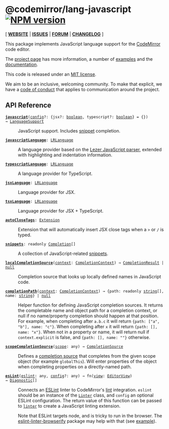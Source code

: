 <!-- NOTE: README.md is generated from src/README.md -->

# @codemirror/lang-javascript [![NPM version](https://img.shields.io/npm/v/@codemirror/lang-javascript.svg)](https://www.npmjs.org/package/@codemirror/lang-javascript)

[ [**WEBSITE**](https://codemirror.net/) | [**ISSUES**](https://github.com/codemirror/dev/issues) | [**FORUM**](https://discuss.codemirror.net/c/next/) | [**CHANGELOG**](https://github.com/codemirror/lang-javascript/blob/main/CHANGELOG.md) ]

This package implements JavaScript language support for the
[CodeMirror](https://codemirror.net/) code editor.

The [project page](https://codemirror.net/) has more information, a
number of [examples](https://codemirror.net/examples/) and the
[documentation](https://codemirror.net/docs/).

This code is released under an
[MIT license](https://github.com/codemirror/lang-javascript/tree/main/LICENSE).

We aim to be an inclusive, welcoming community. To make that explicit,
we have a [code of
conduct](http://contributor-covenant.org/version/1/1/0/) that applies
to communication around the project.

## API Reference

<dl>
<dt id="user-content-javascript">
  <code><strong><a href="#user-content-javascript">javascript</a></strong>(<a id="user-content-javascript^config" href="#user-content-javascript^config">config</a>&#8288;?: {jsx&#8288;?: <a href="https://developer.mozilla.org/en-US/docs/Web/JavaScript/Reference/Global_Objects/Boolean">boolean</a>, typescript&#8288;?: <a href="https://developer.mozilla.org/en-US/docs/Web/JavaScript/Reference/Global_Objects/Boolean">boolean</a>} = {}) → <a href="https://codemirror.net/docs/ref#language.LanguageSupport">LanguageSupport</a></code></dt>

<dd><p>JavaScript support. Includes <a href="#user-content-snippets">snippet</a>
completion.</p>
</dd>
<dt id="user-content-javascriptlanguage">
  <code><strong><a href="#user-content-javascriptlanguage">javascriptLanguage</a></strong>: <a href="https://codemirror.net/docs/ref#language.LRLanguage">LRLanguage</a></code></dt>

<dd><p>A language provider based on the <a href="https://github.com/lezer-parser/javascript">Lezer JavaScript
parser</a>, extended with
highlighting and indentation information.</p>
</dd>
<dt id="user-content-typescriptlanguage">
  <code><strong><a href="#user-content-typescriptlanguage">typescriptLanguage</a></strong>: <a href="https://codemirror.net/docs/ref#language.LRLanguage">LRLanguage</a></code></dt>

<dd><p>A language provider for TypeScript.</p>
</dd>
<dt id="user-content-jsxlanguage">
  <code><strong><a href="#user-content-jsxlanguage">jsxLanguage</a></strong>: <a href="https://codemirror.net/docs/ref#language.LRLanguage">LRLanguage</a></code></dt>

<dd><p>Language provider for JSX.</p>
</dd>
<dt id="user-content-tsxlanguage">
  <code><strong><a href="#user-content-tsxlanguage">tsxLanguage</a></strong>: <a href="https://codemirror.net/docs/ref#language.LRLanguage">LRLanguage</a></code></dt>

<dd><p>Language provider for JSX + TypeScript.</p>
</dd>
<dt id="user-content-autoclosetags">
  <code><strong><a href="#user-content-autoclosetags">autoCloseTags</a></strong>: <a href="https://codemirror.net/docs/ref#state.Extension">Extension</a></code></dt>

<dd><p>Extension that will automatically insert JSX close tags when a <code>&gt;</code> or
<code>/</code> is typed.</p>
</dd>
<dt id="user-content-snippets">
  <code><strong><a href="#user-content-snippets">snippets</a></strong>: readonly <a href="https://codemirror.net/docs/ref#autocomplete.Completion">Completion</a>[]</code></dt>

<dd><p>A collection of JavaScript-related
<a href="https://codemirror.net/docs/ref/#autocomplete.snippet">snippets</a>.</p>
</dd>
<dt id="user-content-localcompletionsource">
  <code><strong><a href="#user-content-localcompletionsource">localCompletionSource</a></strong>(<a id="user-content-localcompletionsource^context" href="#user-content-localcompletionsource^context">context</a>: <a href="https://codemirror.net/docs/ref#autocomplete.CompletionContext">CompletionContext</a>) → <a href="https://codemirror.net/docs/ref#autocomplete.CompletionResult">CompletionResult</a> | <a href="https://developer.mozilla.org/en-US/docs/Web/JavaScript/Reference/Global_Objects/null">null</a></code></dt>

<dd><p>Completion source that looks up locally defined names in
JavaScript code.</p>
</dd>
<dt id="user-content-completionpath">
  <code><strong><a href="#user-content-completionpath">completionPath</a></strong>(<a id="user-content-completionpath^context" href="#user-content-completionpath^context">context</a>: <a href="https://codemirror.net/docs/ref#autocomplete.CompletionContext">CompletionContext</a>) → {path: readonly <a href="https://developer.mozilla.org/en-US/docs/Web/JavaScript/Reference/Global_Objects/String">string</a>[], name: <a href="https://developer.mozilla.org/en-US/docs/Web/JavaScript/Reference/Global_Objects/String">string</a>} | <a href="https://developer.mozilla.org/en-US/docs/Web/JavaScript/Reference/Global_Objects/null">null</a></code></dt>

<dd><p>Helper function for defining JavaScript completion sources. It
returns the completable name and object path for a completion
context, or null if no name/property completion should happen at
that position. For example, when completing after <code>a.b.c</code> it will
return <code>{path: [&quot;a&quot;, &quot;b&quot;], name: &quot;c&quot;}</code>. When completing after <code>x</code>
it will return <code>{path: [], name: &quot;x&quot;}</code>. When not in a property or
name, it will return null if <code>context.explicit</code> is false, and
<code>{path: [], name: &quot;&quot;}</code> otherwise.</p>
</dd>
<dt id="user-content-scopecompletionsource">
  <code><strong><a href="#user-content-scopecompletionsource">scopeCompletionSource</a></strong>(<a id="user-content-scopecompletionsource^scope" href="#user-content-scopecompletionsource^scope">scope</a>: any) → <a href="https://codemirror.net/docs/ref#autocomplete.CompletionSource">CompletionSource</a></code></dt>

<dd><p>Defines a <a href="https://codemirror.net/docs/ref/#autocomplete.CompletionSource">completion source</a> that
completes from the given scope object (for example <code>globalThis</code>).
Will enter properties of the object when completing properties on
a directly-named path.</p>
</dd>
<dt id="user-content-eslint">
  <code><strong><a href="#user-content-eslint">esLint</a></strong>(<a id="user-content-eslint^eslint" href="#user-content-eslint^eslint">eslint</a>: any, <a id="user-content-eslint^config" href="#user-content-eslint^config">config</a>&#8288;?: any) → fn(<a id="user-content-eslint^returns^view" href="#user-content-eslint^returns^view">view</a>: <a href="https://codemirror.net/docs/ref#view.EditorView">EditorView</a>) → <a href="https://codemirror.net/docs/ref#lint.Diagnostic">Diagnostic</a>[]</code></dt>

<dd><p>Connects an <a href="https://eslint.org/">ESLint</a> linter to CodeMirror's
<a href="https://codemirror.net/docs/ref/#lint">lint</a> integration. <code>eslint</code> should be an instance of the
<a href="https://eslint.org/docs/developer-guide/nodejs-api#linter"><code>Linter</code></a>
class, and <code>config</code> an optional ESLint configuration. The return
value of this function can be passed to <a href="https://codemirror.net/docs/ref/#lint.linter"><code>linter</code></a>
to create a JavaScript linting extension.</p>
<p>Note that ESLint targets node, and is tricky to run in the
browser. The
<a href="https://github.com/UziTech/eslint-linter-browserify">eslint-linter-browserify</a>
package may help with that (see
<a href="https://github.com/UziTech/eslint-linter-browserify/blob/master/example/script.js">example</a>).</p>
</dd>
</dl>
